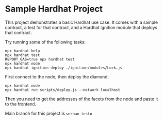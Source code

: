 # Sample Hardhat Project

This project demonstrates a basic Hardhat use case. It comes with a sample contract, a test for that contract, and a Hardhat Ignition module that deploys that contract.

Try running some of the following tasks:

```shell
npx hardhat help
npx hardhat test
REPORT_GAS=true npx hardhat test
npx hardhat node
npx hardhat ignition deploy ./ignition/modules/Lock.js
```



First connect to the node,  then deploy the diamond. 

```
npx hardhat node
npx hardhat run scripts/deploy.js --network localhost
```

Then you need to get the addresses of the facets from the node and paste it to the frontend. 

Main branch for this project is `serhan-testo`
